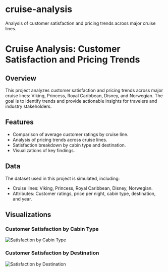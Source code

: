 # cruise-analysis
Analysis of customer satisfaction and pricing trends across major cruise lines.

# Cruise Analysis: Customer Satisfaction and Pricing Trends

## Overview
This project analyzes customer satisfaction and pricing trends across major cruise lines: Viking, Princess, Royal Caribbean, Disney, and Norwegian. The goal is to identify trends and provide actionable insights for travelers and industry stakeholders.

## Features
- Comparison of average customer ratings by cruise line.
- Analysis of pricing trends across cruise lines.
- Satisfaction breakdown by cabin type and destination.
- Visualizations of key findings.

## Data
The dataset used in this project is simulated, including:
- Cruise lines: Viking, Princess, Royal Caribbean, Disney, Norwegian.
- Attributes: Customer ratings, price per night, cabin type, destination, and year.

## Visualizations
### Customer Satisfaction by Cabin Type
![Satisfaction by Cabin Type](visuals/satisfaction_by_cabin.png)

### Customer Satisfaction by Destination
![Satisfaction by Destination](visuals/satisfaction_by_destination.png)
